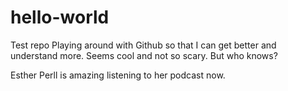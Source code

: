 # hello-world
Test repo
Playing around with Github so that I can get better and understand more.
Seems cool and not so scary. But who knows? 


Esther Perll is amazing listening to her podcast now. 
